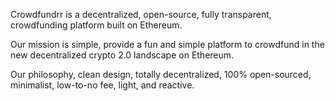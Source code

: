 Crowdfundrr is a decentralized, open-source, fully transparent, crowdfunding platform built on Ethereum. 

Our mission is simple, provide a fun and simple platform to crowdfund in the new decentralized crypto 2.0 landscape on Ethereum. 

Our philosophy, clean design, totally decentralized, 100% open-sourced, minimalist, low-to-no fee, light, and reactive.
